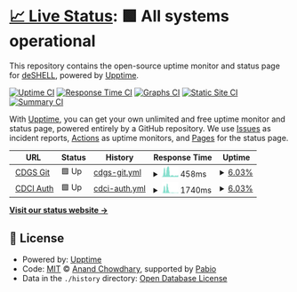 # [📈 Live Status](https://uptime.coderrrrr.site): <!--live status--> **🟩 All systems operational**

This repository contains the open-source uptime monitor and status page for [deSHELL](https://uptime.coderrrrr.site), powered by [Upptime](https://github.com/upptime/upptime).

[![Uptime CI](https://github.com/deSHELL/upptime/workflows/Uptime%20CI/badge.svg)](https://github.com/deSHELL/upptime/actions?query=workflow%3A%22Uptime+CI%22)
[![Response Time CI](https://github.com/deSHELL/upptime/workflows/Response%20Time%20CI/badge.svg)](https://github.com/deSHELL/upptime/actions?query=workflow%3A%22Response+Time+CI%22)
[![Graphs CI](https://github.com/deSHELL/upptime/workflows/Graphs%20CI/badge.svg)](https://github.com/deSHELL/upptime/actions?query=workflow%3A%22Graphs+CI%22)
[![Static Site CI](https://github.com/deSHELL/upptime/workflows/Static%20Site%20CI/badge.svg)](https://github.com/deSHELL/upptime/actions?query=workflow%3A%22Static+Site+CI%22)
[![Summary CI](https://github.com/deSHELL/upptime/workflows/Summary%20CI/badge.svg)](https://github.com/deSHELL/upptime/actions?query=workflow%3A%22Summary+CI%22)

With [Upptime](https://upptime.js.org), you can get your own unlimited and free uptime monitor and status page, powered entirely by a GitHub repository. We use [Issues](https://github.com/deSHELL/upptime/issues) as incident reports, [Actions](https://github.com/deSHELL/upptime/actions) as uptime monitors, and [Pages](https://uptime.coderrrrr.site) for the status page.

<!--start: status pages-->
<!-- This summary is generated by Upptime (https://github.com/upptime/upptime) -->
<!-- Do not edit this manually, your changes will be overwritten -->
<!-- prettier-ignore -->
| URL | Status | History | Response Time | Uptime |
| --- | ------ | ------- | ------------- | ------ |
| <img alt="" src="https://icons.duckduckgo.com/ip3/git.coderrrrr.site.ico" height="13"> [CDGS Git](https://git.coderrrrr.site) | 🟩 Up | [cdgs-git.yml](https://github.com/deSHELL/upptime/commits/HEAD/history/cdgs-git.yml) | <details><summary><img alt="Response time graph" src="./graphs/cdgs-git/response-time-week.png" height="20"> 458ms</summary><br><a href="https://uptime.coderrrrr.site/history/cdgs-git"><img alt="Response time 458" src="https://img.shields.io/endpoint?url=https%3A%2F%2Fraw.githubusercontent.com%2FdeSHELL%2Fupptime%2FHEAD%2Fapi%2Fcdgs-git%2Fresponse-time.json"></a><br><a href="https://uptime.coderrrrr.site/history/cdgs-git"><img alt="24-hour response time 623" src="https://img.shields.io/endpoint?url=https%3A%2F%2Fraw.githubusercontent.com%2FdeSHELL%2Fupptime%2FHEAD%2Fapi%2Fcdgs-git%2Fresponse-time-day.json"></a><br><a href="https://uptime.coderrrrr.site/history/cdgs-git"><img alt="7-day response time 458" src="https://img.shields.io/endpoint?url=https%3A%2F%2Fraw.githubusercontent.com%2FdeSHELL%2Fupptime%2FHEAD%2Fapi%2Fcdgs-git%2Fresponse-time-week.json"></a><br><a href="https://uptime.coderrrrr.site/history/cdgs-git"><img alt="30-day response time 458" src="https://img.shields.io/endpoint?url=https%3A%2F%2Fraw.githubusercontent.com%2FdeSHELL%2Fupptime%2FHEAD%2Fapi%2Fcdgs-git%2Fresponse-time-month.json"></a><br><a href="https://uptime.coderrrrr.site/history/cdgs-git"><img alt="1-year response time 458" src="https://img.shields.io/endpoint?url=https%3A%2F%2Fraw.githubusercontent.com%2FdeSHELL%2Fupptime%2FHEAD%2Fapi%2Fcdgs-git%2Fresponse-time-year.json"></a></details> | <details><summary><a href="https://uptime.coderrrrr.site/history/cdgs-git">6.03%</a></summary><a href="https://uptime.coderrrrr.site/history/cdgs-git"><img alt="All-time uptime 6.03%" src="https://img.shields.io/endpoint?url=https%3A%2F%2Fraw.githubusercontent.com%2FdeSHELL%2Fupptime%2FHEAD%2Fapi%2Fcdgs-git%2Fuptime.json"></a><br><a href="https://uptime.coderrrrr.site/history/cdgs-git"><img alt="24-hour uptime 39.41%" src="https://img.shields.io/endpoint?url=https%3A%2F%2Fraw.githubusercontent.com%2FdeSHELL%2Fupptime%2FHEAD%2Fapi%2Fcdgs-git%2Fuptime-day.json"></a><br><a href="https://uptime.coderrrrr.site/history/cdgs-git"><img alt="7-day uptime 6.03%" src="https://img.shields.io/endpoint?url=https%3A%2F%2Fraw.githubusercontent.com%2FdeSHELL%2Fupptime%2FHEAD%2Fapi%2Fcdgs-git%2Fuptime-week.json"></a><br><a href="https://uptime.coderrrrr.site/history/cdgs-git"><img alt="30-day uptime 6.03%" src="https://img.shields.io/endpoint?url=https%3A%2F%2Fraw.githubusercontent.com%2FdeSHELL%2Fupptime%2FHEAD%2Fapi%2Fcdgs-git%2Fuptime-month.json"></a><br><a href="https://uptime.coderrrrr.site/history/cdgs-git"><img alt="1-year uptime 6.03%" src="https://img.shields.io/endpoint?url=https%3A%2F%2Fraw.githubusercontent.com%2FdeSHELL%2Fupptime%2FHEAD%2Fapi%2Fcdgs-git%2Fuptime-year.json"></a></details>
| <img alt="" src="https://icons.duckduckgo.com/ip3/auth.coderrrrr.site.ico" height="13"> [CDCI Auth](https://auth.coderrrrr.site) | 🟩 Up | [cdci-auth.yml](https://github.com/deSHELL/upptime/commits/HEAD/history/cdci-auth.yml) | <details><summary><img alt="Response time graph" src="./graphs/cdci-auth/response-time-week.png" height="20"> 1740ms</summary><br><a href="https://uptime.coderrrrr.site/history/cdci-auth"><img alt="Response time 1740" src="https://img.shields.io/endpoint?url=https%3A%2F%2Fraw.githubusercontent.com%2FdeSHELL%2Fupptime%2FHEAD%2Fapi%2Fcdci-auth%2Fresponse-time.json"></a><br><a href="https://uptime.coderrrrr.site/history/cdci-auth"><img alt="24-hour response time 3110" src="https://img.shields.io/endpoint?url=https%3A%2F%2Fraw.githubusercontent.com%2FdeSHELL%2Fupptime%2FHEAD%2Fapi%2Fcdci-auth%2Fresponse-time-day.json"></a><br><a href="https://uptime.coderrrrr.site/history/cdci-auth"><img alt="7-day response time 1740" src="https://img.shields.io/endpoint?url=https%3A%2F%2Fraw.githubusercontent.com%2FdeSHELL%2Fupptime%2FHEAD%2Fapi%2Fcdci-auth%2Fresponse-time-week.json"></a><br><a href="https://uptime.coderrrrr.site/history/cdci-auth"><img alt="30-day response time 1740" src="https://img.shields.io/endpoint?url=https%3A%2F%2Fraw.githubusercontent.com%2FdeSHELL%2Fupptime%2FHEAD%2Fapi%2Fcdci-auth%2Fresponse-time-month.json"></a><br><a href="https://uptime.coderrrrr.site/history/cdci-auth"><img alt="1-year response time 1740" src="https://img.shields.io/endpoint?url=https%3A%2F%2Fraw.githubusercontent.com%2FdeSHELL%2Fupptime%2FHEAD%2Fapi%2Fcdci-auth%2Fresponse-time-year.json"></a></details> | <details><summary><a href="https://uptime.coderrrrr.site/history/cdci-auth">6.03%</a></summary><a href="https://uptime.coderrrrr.site/history/cdci-auth"><img alt="All-time uptime 6.03%" src="https://img.shields.io/endpoint?url=https%3A%2F%2Fraw.githubusercontent.com%2FdeSHELL%2Fupptime%2FHEAD%2Fapi%2Fcdci-auth%2Fuptime.json"></a><br><a href="https://uptime.coderrrrr.site/history/cdci-auth"><img alt="24-hour uptime 39.39%" src="https://img.shields.io/endpoint?url=https%3A%2F%2Fraw.githubusercontent.com%2FdeSHELL%2Fupptime%2FHEAD%2Fapi%2Fcdci-auth%2Fuptime-day.json"></a><br><a href="https://uptime.coderrrrr.site/history/cdci-auth"><img alt="7-day uptime 6.03%" src="https://img.shields.io/endpoint?url=https%3A%2F%2Fraw.githubusercontent.com%2FdeSHELL%2Fupptime%2FHEAD%2Fapi%2Fcdci-auth%2Fuptime-week.json"></a><br><a href="https://uptime.coderrrrr.site/history/cdci-auth"><img alt="30-day uptime 6.03%" src="https://img.shields.io/endpoint?url=https%3A%2F%2Fraw.githubusercontent.com%2FdeSHELL%2Fupptime%2FHEAD%2Fapi%2Fcdci-auth%2Fuptime-month.json"></a><br><a href="https://uptime.coderrrrr.site/history/cdci-auth"><img alt="1-year uptime 6.03%" src="https://img.shields.io/endpoint?url=https%3A%2F%2Fraw.githubusercontent.com%2FdeSHELL%2Fupptime%2FHEAD%2Fapi%2Fcdci-auth%2Fuptime-year.json"></a></details>

<!--end: status pages-->

[**Visit our status website →**](https://uptime.coderrrrr.site)

## 📄 License

- Powered by: [Upptime](https://github.com/upptime/upptime)
- Code: [MIT](./LICENSE) © [Anand Chowdhary](https://anandchowdhary.com), supported by [Pabio](https://pabio.com)
- Data in the `./history` directory: [Open Database License](https://opendatacommons.org/licenses/odbl/1-0/)
